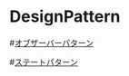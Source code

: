DesignPattern
====================

#[オブザーバーパターン](https://github.com/kantoku009/DesignPattern/tree/master/ObserverPattern/ReadMe.md)

#[ステートパターン](https://github.com/kantoku009/DesignPattern/tree/master/StatePattern/ReadMe.md)


